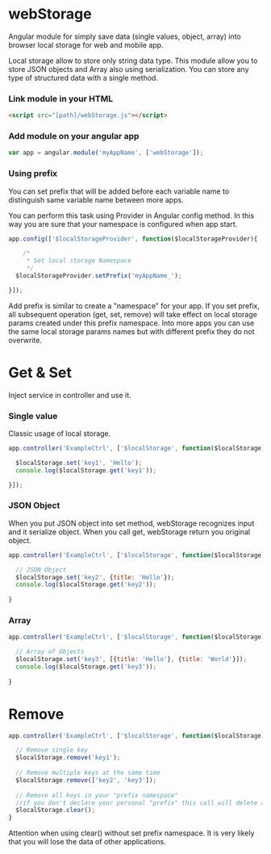 # webStorage
Angular module for simply save data (single values, object, array) into browser local storage for web and mobile app.

Local storage allow to store only string data type. This module allow you to store JSON objects and Array also using serialization. You can store any type of structured data with a single method.

### Link module in your HTML
```html
<script src="[path]/webStorage.js"></script>
```

### Add module on your angular app
```javascript
var app = angular.module('myAppName', ['webStorage']);
```

### Using prefix
You can set prefix that will be added before each variable name to distinguish same variable name between more apps.

You can perform this task using Provider in Angular config method. In this way you are sure that your namespace is configured when app start. 

```javascript
app.config(['$localStorageProvider', function($localStorageProvider){

	/*
	 * Set local storage Namespace
	 */
  $localStorageProvider.setPrefix('myAppName_');

}]);
```
Add prefix is similar to create a "namespace" for your app. If you set prefix, all subsequent operation (get, set, remove) will take effect on local storage params created under this prefix namespace.
Into more apps you can use the same local storage params names but with different prefix they do not overwrite.

# Get & Set
Inject service in controller and use it.

### Single value
Classic usage of local storage.
```javascript
app.controller('ExampleCtrl', ['$localStorage', function($localStorage){

  $localStorage.set('key1', 'Hello');
  console.log($localStorage.get('key1'));

}]);
```

### JSON Object
When you put JSON object into set method, webStorage recognizes input and it serialize object. When you call get, webStorage return you original object.
```javascript
app.controller('ExampleCtrl', ['$localStorage', function($localStorage){

  // JSON Object
  $localStorage.set('key2', {title: 'Hello'});
  console.log($localStorage.get('key2'));
  
}
```

### Array 
```javascript
app.controller('ExampleCtrl', ['$localStorage', function($localStorage){

  // Array of Objects
  $localStorage.set('key3', [{title: 'Hello'}, {title: 'World'}]);
  console.log($localStorage.get('key3'));
  
}
```

# Remove
```javascript
app.controller('ExampleCtrl', ['$localStorage', function($localStorage){

  // Remove single key
  $localStorage.remove('key1');
  
  // Remove multiple keys at the same time
  $localStorage.remove(['key2', 'key3']);
  
  // Remove all keys in your "prefix namespace"
  //if you don't declare your personal "prefix" this call will delete all local storage
  $localStorage.clear();
}
```
Attention when using clear() without set prefix namespace. It is very likely that you will lose the data of other applications.
